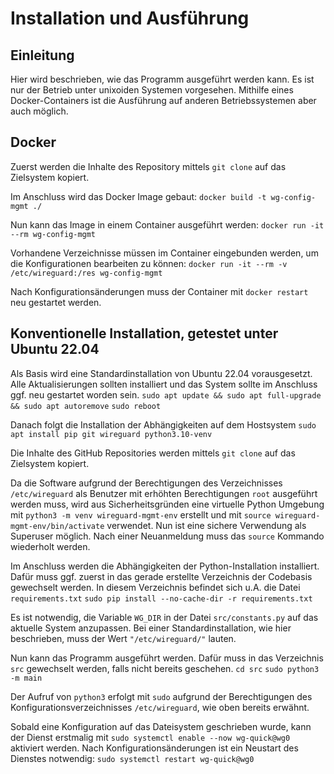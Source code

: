 # Installation und Ausführung

## Einleitung
Hier wird beschrieben, wie das Programm ausgeführt werden kann. Es ist nur der Betrieb unter unixoiden Systemen vorgesehen. Mithilfe eines Docker-Containers ist die Ausführung auf anderen Betriebssystemen aber auch möglich.

## Docker
Zuerst werden die Inhalte des Repository mittels `git clone` auf das Zielsystem kopiert.

Im Anschluss wird das Docker Image gebaut:
`docker build -t wg-config-mgmt ./`

Nun kann das Image in einem Container ausgeführt werden:
`docker run -it --rm wg-config-mgmt`

Vorhandene Verzeichnisse müssen im Container eingebunden werden, um die Konfigurationen bearbeiten zu können:
`docker run -it --rm -v /etc/wireguard:/res wg-config-mgmt`

Nach Konfigurationsänderungen muss der Container mit `docker restart` neu gestartet werden.

## Konventionelle Installation, getestet unter Ubuntu 22.04
Als Basis wird eine Standardinstallation von Ubuntu 22.04 vorausgesetzt. Alle Aktualisierungen sollten installiert und das System sollte im Anschluss ggf. neu gestartet worden sein.
`sudo apt update && sudo apt full-upgrade && sudo apt autoremove`
`sudo reboot`

Danach folgt die Installation der Abhängigkeiten auf dem Hostsystem
`sudo apt install pip git wireguard python3.10-venv`

Die Inhalte des GitHub Repositories werden mittels `git clone` auf das Zielsystem kopiert.

Da die Software aufgrund der Berechtigungen des Verzeichnisses `/etc/wireguard` als Benutzer mit erhöhten Berechtigungen `root` ausgeführt werden muss, wird aus Sicherheitsgründen eine virtuelle Python Umgebung mit `python3 -m venv wireguard-mgmt-env` erstellt und mit `source wireguard-mgmt-env/bin/activate` verwendet. Nun ist eine sichere Verwendung als Superuser möglich. Nach einer Neuanmeldung muss das `source` Kommando wiederholt werden.

Im Anschluss werden die Abhängigkeiten der Python-Installation installiert. Dafür muss ggf. zuerst in das gerade erstellte Verzeichnis der Codebasis gewechselt werden. In diesem Verzeichnis befindet sich u.A. die Datei `requirements.txt`
`sudo pip install --no-cache-dir -r requirements.txt`

Es ist notwendig, die Variable `WG_DIR` in der Datei `src/constants.py` auf das aktuelle System anzupassen. Bei einer Standardinstallation, wie hier beschrieben, muss der Wert `"/etc/wireguard/"` lauten.

Nun kann das Programm ausgeführt werden. Dafür muss in das Verzeichnis `src` gewechselt werden, falls nicht bereits geschehen.
`cd src`
`sudo python3 -m main`

Der Aufruf von `python3` erfolgt mit `sudo` aufgrund der Berechtigungen des Konfigurationsverzeichnisses `/etc/wireguard`, wie oben bereits erwähnt.

Sobald eine Konfiguration auf das Dateisystem geschrieben wurde, kann der Dienst erstmalig mit `sudo systemctl enable --now wg-quick@wg0` aktiviert werden. Nach Konfigurationsänderungen ist ein Neustart des Dienstes notwendig: `sudo systemctl restart wg-quick@wg0`
